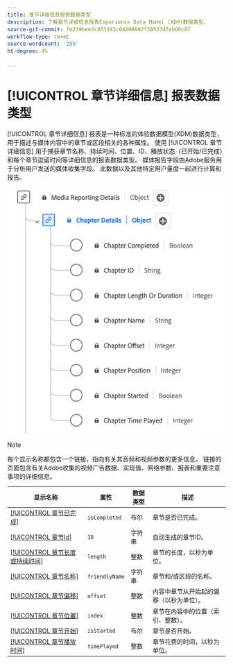 ```yaml
---
title: 章节详细信息报表数据类型
description: 了解章节详细信息报表Experience Data Model (XDM)数据类型。
source-git-commit: fe239bee3c853d43c04200092f59537dfeb00c87
workflow-type: tm+mt
source-wordcount: '255'
ht-degree: 4%

---
```


# [!UICONTROL 章节详细信息] 报表数据类型

[!UICONTROL 章节详细信息] 报表是一种标准的体验数据模型(XDM)数据类型，用于描述与媒体内容中的章节或区段相关的各种属性。 使用 [!UICONTROL 章节详细信息] 用于捕获章节名称、持续时间、位置、ID、播放状态（已开始/已完成）和每个章节逗留时间等详细信息的报表数据类型。 媒体报告字段由Adobe服务用于分析用户发送的媒体收集字段。 此数据以及其他特定用户量度一起进行计算和报告。

![章节详细信息报表数据类型的图表。](../images/data-types/chapter-details-reporting.png)

>[!NOTE]
>
>每个显示名称都包含一个链接，指向有关其音频和视频参数的更多信息。 链接的页面包含有关Adobe收集的视频广告数据、实现值、网络参数、报表和重要注意事项的详细信息。

| 显示名称 | 属性 | 数据类型 | 描述 |
|-------------------------------------------------------------------------------------------------------------------------------------------------------------------------|---------------|-----------|--------------------------------------------------------------|
| [[!UICONTROL 章节已完成]](https://experienceleague.adobe.com/docs/media-analytics/using/implementation/variables/chapter-parameters.html#chapter-complete) | `isCompleted` | 布尔 | 章节是否已完成。 |
| [[!UICONTROL 章节Id]](https://experienceleague.adobe.com/docs/media-analytics/using/implementation/variables/chapter-parameters.html#chapter) | `ID` | 字符串 | 自动生成的章节ID。 |
| [[!UICONTROL 章节长度或持续时间]](https://experienceleague.adobe.com/docs/media-analytics/using/implementation/variables/chapter-parameters.html#chapter-length) | `length` | 整数 | 章节的长度，以秒为单位。 |
| [[!UICONTROL 章节名称]](https://experienceleague.adobe.com/docs/media-analytics/using/implementation/variables/chapter-parameters.html#chapter-name) | `friendlyName` | 字符串 | 章节和/或区段的名称。 |
| [[!UICONTROL 章节偏移]](https://experienceleague.adobe.com/docs/media-analytics/using/implementation/variables/chapter-parameters.html#chapter-offset) | `offset` | 整数 | 内容中章节从开始起的偏移（以秒为单位）。 |
| [[!UICONTROL 章节位置]](https://experienceleague.adobe.com/docs/media-analytics/using/implementation/variables/chapter-parameters.html#chapter-position) | `index` | 整数 | 章节在内容中的位置（索引、整数）。 |
| [[!UICONTROL 章节开始]](https://experienceleague.adobe.com/docs/media-analytics/using/implementation/variables/chapter-parameters.html#chapter-start) | `isStarted` | 布尔 | 章节是否开始。 |
| [[!UICONTROL 章节播放时间]](https://experienceleague.adobe.com/docs/media-analytics/using/implementation/variables/chapter-parameters.html#chapter-time-spent) | `timePlayed` | 整数 | 章节花费的时间，以秒为单位。 |
